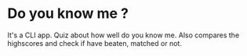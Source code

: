 # Do you know me ?

It's a CLI app. Quiz about how well do you know me. Also compares the highscores and check if have beaten, matched or not.